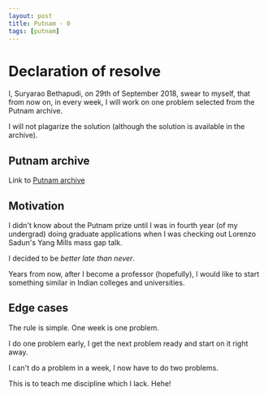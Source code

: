 ```yaml
---
layout: post
title: Putnam - 0
tags: [putnam]
---
```


# Declaration of resolve

I, Suryarao Bethapudi, on 29th of September 2018, swear to myself, that from now on, in every week, I will work on one problem selected from the Putnam archive. 

I will not plagarize the solution (although the solution is available  in the archive).

## Putnam archive
Link to 
[Putnam archive](https://kskedlaya.org/putnam-archive/)

## Motivation
I didn't know about the Putnam prize until I was in fourth year (of my undergrad) doing graduate applications when I was checking out Lorenzo Sadun's Yang Mills mass gap talk.

I decided to be _better late than never_. 

Years from now, after I become a professor (hopefully), I would like to start something similar in Indian colleges and universities.

## Edge cases

The rule is simple. One week is one problem.

I do one problem early, I get the next problem ready and start on it right away.

I can't do a problem in a week, I now have to do two problems. 

This is to teach me discipline which I lack. Hehe! 
